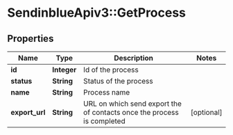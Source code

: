 # SendinblueApiv3::GetProcess

## Properties
Name | Type | Description | Notes
------------ | ------------- | ------------- | -------------
**id** | **Integer** | Id of the process | 
**status** | **String** | Status of the process | 
**name** | **String** | Process name | 
**export_url** | **String** | URL on which send export the of contacts once the process is completed | [optional] 


